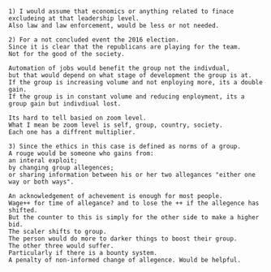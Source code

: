 ###

	1) I would assume that economics or anything related to finace excludeing at that leadership level. 
	Also law and law enforcement, would be less or not needed.
	
	2) For a not concluded event the 2016 election. 
	Since it is clear that the republicans are playing for the team. 
	Not for the good of the society.
	
	Automation of jobs would benefit the group not the indivdual,
	but that would depend on what stage of development the group is at.
	If the group is increasing volume and not enploying more, its a double gain.
	If the group is in constant volume and reducing enployment, its a group gain but indivdiual lost. 
	
	Its hard to tell basied on zoom level.
	What I mean be zoom level is self, group, country, society.
	Each one has a diffrent multiplier. 
			
	3) Since the ethics in this case is defined as norms of a group. 
	A rouge would be someone who gains from: 
	an interal exploit; 
	by changing group allegences;
	or sharing information between his or her two allegances "either one way or both ways".
	
	An acknowledgement of achevement is enough for most people. 
	Wage++ for time of allegance? and to lose the ++ if the allegence has shifted.
	But the counter to this is simply for the other side to make a higher bid.
	The scaler shifts to group. 
	The person would do more to darker things to boost their group.
	The other three would suffer. 
	Particularly if there is a bounty system.
	A penalty of non-informed change of allegence. Would be helpful.
	